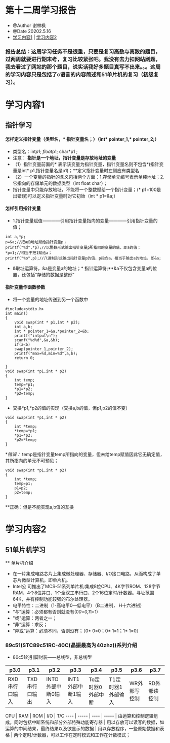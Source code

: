 # 第十二周学习报告  
* @Author 谢林枫
* @Date 20202.5.16
* [学习内容1](#1) | [学习内容2](#2) 
### 报告总结：这周学习任务不是很重，只要是复习高数与离散的题目，过两周就要进行期末考，复习比较紧张吧。我没有去力扣网站刷题，我去看过了网站的那个题目，说实话我好多题目真写不出来。。。这周的学习内容只是包括了c语言的内容简述和51单片机的复习（初级复习）。

# <a id='1'>学习内容1</a>
## 指针学习
#### 怎样定义指针变量（类型名，* 指针变量名；）（int* pointer_1,* pointer_2;）
* 类型名：int*p1; float*p1; char*p1 ;
* 注意：
**指针是一个地址，指针变量是存放地址的变量**
* （1）指针变量前面的* 表示该变量为指针变量，指针变量名则不包含*(指针变量是int* p1,指针变量名是p1)；**定义指针变量时左侧应有类型名
* （2）一个变量的指针的含义包括两个方面：1.存储单元编号表示单纯地址；2.它指向的存储单元的数据类型（int float char）；
* 指针变量中只能存放地址，不能将一个整数赋给一个指针变量；(* p1=100是出错误)可以定义指针变量时对它初始（int * p1=&a;）
#### 怎样引用指针变量
* 1.指针变量赋值————引用指针变量指向的变量————引用指针变量的值；
```
int a,*p;
p=&a;//把a的地址赋给指针变量p；
printf("%d",*p);//以整数形式输出指针变量p所指向的变量的值，即a的值；
*p=1;//相当于把1赋给a；
printf("%o",p);//八进制形式输出指针变量p的值，p指向a，相当于输出a的地址，即&a;
```
* &取址运算符，&a是变量a的地址；* 指针运算符;**&a不仅包含变量a的位置，还包括“存储的数据是整形”
#### 指针变量作函数参数
* 将一个变量的地址传送到另一个函数中
```
#include<stdio.h>
int main()
{
	void swap(int * p1,int * p2);
	int a,b;
	int * pointer_1=&a,*pointer_2=&b;
	printf("intput\n");
	scanf("%d%d",&a,&b);
    if(a<b)
    swap(pointer_1,pointer_2);
    printf("max=%d,min=%d",a,b);
    return 0;
	
}
void swap(int *p1,int * p2)
{
	int temp;
	temp=*p1;
	*p1=*p2;
	*p2=temp; 
}
```
* 交换*p1,*p2的值的实现（交换a,b的值，但p1,p2的值不变）
```
void swap(int *p1,int * p2)
{
	int *temp;
	*temp=*p1;
	*p1=*p2;
	*p2=*temp; 
}
```
**错误：* temp是指针变量temp所指向的变量，但未给temp赋值因此它无确定值，其所指向的单元不可预见；
```
void swap(int *p1,int * p2)
{
	int *temp;
	temp=p1;
	p1=p2;
	p2=temp; 
}
```
**正确：但是不能实现a,b值的互换
# <a id='2'>学习内容2</a>
## 51单片机学习
** 单片机介绍

* 在一片集成电路芯片上集成微处理器、存储器、I/O接口电路，从而构成了单芯片微型计算机，即单片机。
* Intel公 司推出了MCS-51系列单片机:集成8位CPU、4K字节ROM、128字节RAM、4个8位并口、1个全双工串行口、2个16位定时/计数器。寻址范围64K，并有控制功能较强的布尔处理器。
* 电平特性：二进制（1-高电平0—低电平）（B二进制， H十六进制）
* “与”运算：必须都有否则就没有(0*0=0,1*1=1)
* "或"运算：两者之一；
* “非”运算：求反；
* “异或”运算：必须不同，否则没有；（0* 0=0；0* 1=1；1* 1=0）
### 89c51(STC89c51RC-40C(晶振最高为40zhz))系列介绍
* 80c51的引脚封装——总线型，非总线型

 p3.0  | p3.1  | p3.2 | p3.3 | p3.4 | p3.5 | p3.6 | p3.7 
 ---- | ----- | ------ | ------ | ------ | ------ | ------ | ------ 
 RXD串行口输入 | TXD串行口输出 | INTO外部中断0输入 | INT1外部中断1输入 | To定时器0外部中断 | T1定时器1外部输入 | WR外部写控制 | RD外部读控制  
 
CPU | RAM | ROM | I/O | T/C
 ---- | ----- | ---- | ----- |
由运算和控制逻辑组成，同时包括中断系统和部分外部特殊功能寄存器 | 用以存放可以读写的数据，如运算的中间结果，最终结果以及欲显示的数据 | 用以存放程序，一些原始数据和表格 | 两个定时/计数器，可以工作在定时模式和工作在计数模式；

